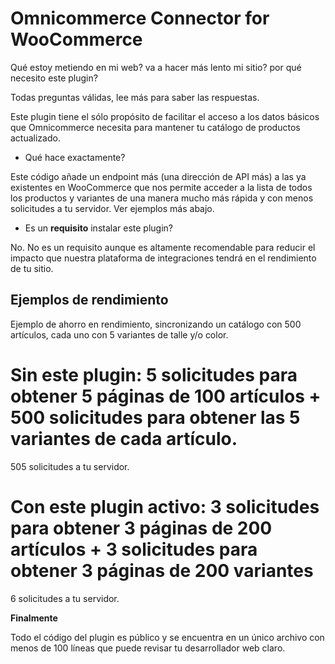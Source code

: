 # Omnicommerce Connector for WooCommerce

Qué estoy metiendo en mi web? va a hacer más lento mi sitio? por qué necesito este plugin?

Todas preguntas válidas, lee más para saber las respuestas.

Este plugin tiene el sólo propósito de facilitar el acceso a los datos básicos que Omnicommerce necesita para mantener tu catálogo de productos actualizado.

* Qué hace exactamente?

Este código añade un endpoint más (una dirección de API más) a las ya existentes en WooCommerce que nos permite acceder a la lista de todos los productos y variantes de una manera mucho más rápida y con menos solicitudes a tu servidor. Ver ejemplos más abajo.

* Es un **requisito** instalar este plugin?

No. No es un requisito aunque es altamente recomendable para reducir el impacto que nuestra plataforma de integraciones tendrá en el rendimiento de tu sitio.




## Ejemplos de rendimiento

Ejemplo de ahorro en rendimiento, sincronizando un catálogo con 500 artículos, cada uno con 5 variantes de talle y/o color.

**Sin este plugin:**
5 solicitudes para obtener 5 páginas de 100 artículos
+
500 solicitudes para obtener las 5 variantes de cada artículo.
=
505 solicitudes a tu servidor.


**Con este plugin activo:**
3 solicitudes para obtener 3 páginas de 200 artículos
+
3 solicitudes para obtener 3 páginas de 200 variantes
=
6 solicitudes a tu servidor.


**Finalmente**

Todo el código del plugin es público y se encuentra en un único archivo con menos de 100 líneas que puede revisar tu desarrollador web claro.
